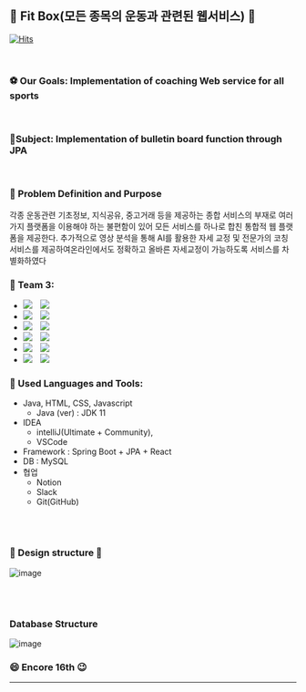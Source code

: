 ## 👋 Fit Box(모든 종목의 운동과 관련된 웹서비스) 👋

[![Hits](https://hits.seeyoufarm.com/api/count/incr/badge.svg?url=https%3A%2F%2Fgithub.com%2FEncore-FinalProject-Team3%2FFinalProject&count_bg=%2379C83D&title_bg=%23555555&icon=&icon_color=%23E7E7E7&title=hits&edge_flat=false)](https://hits.seeyoufarm.com)

    
<br />

### :soccer: Our Goals: Implementation of coaching Web service for all sports

<br />


### :microphone:Subject: Implementation of bulletin board function through JPA

<br />

### 🔑 Problem Definition and Purpose
각종 운동관련 기초정보, 지식공유, 중고거래 등을 제공하는 종합 
서비스의 부재로 여러가지 플랫폼을 이용해야 하는 불편함이 있어 모든 
서비스를 하나로 합친 통합적 웹 플랫폼을 제공한다. 추가적으로 영상 
분석을 통해 AI를 활용한 자세 교정 및 전문가의 코칭 서비스를 
제공하여온라인에서도 정확하고 올바른 자세교정이 가능하도록 서비스를 
차별화하였다

### :two_men_holding_hands: Team 3: 

* <img 
          src="https://img.shields.io/badge/Yaryung-BE,DBA-green"/>
          <a href="https://www.instagram.com/difud1106/?hl=ko">
    <img 
        src="http://img.shields.io/badge/-difud1106-white?style=flat&logo=Instagram&link=https://instagram.com/alpox.dev/"
        style="height : auto; margin-left : 10px; margin-right : 10px;"/>
</a><br />
*  <img 
          src="https://img.shields.io/badge/Yongki-PM, BE ,DB-blue"/>
          <a href="https://www.instagram.com/yongki__cho/?hl=ko">
    <img 
        src="http://img.shields.io/badge/-yongki___cho-white?style=flat&logo=Instagram&link=https://instagram.com/alpox.dev/"
        style="height : auto; margin-left : 10px; margin-right : 10px;"/>
</a><br />
*  <img 
          src="https://img.shields.io/badge/Raehyeon-BE,DB-blue"/>
          <a href="https://www.instagram.com/raehyeon._.a/?hl=ko">
    <img 
        src="http://img.shields.io/badge/-raehyeon._.a-white?style=flat&logo=Instagram&link=https://instagram.com/alpox.dev/"
        style="height : auto; margin-left : 10px; margin-right : 10px;"/>
</a><br />
* <img 
          src="https://img.shields.io/badge/Jaeyeon-FE,DB-blue"/>
          <a href="https://www.instagram.com/choco_jaeny/?hl=ko">
    <img 
        src="http://img.shields.io/badge/-choco_jaeny-white?style=flat&logo=Instagram&link=https://instagram.com/alpox.dev/"
        style="height : auto; margin-left : 10px; margin-right : 10px;"/>
</a><br />
* <img 
          src="https://img.shields.io/badge/Jaekyun-BE,DB-blue"/>
          <a href="https://www.instagram.com/xi_kyun/?hl=ko">
    <img 
        src="http://img.shields.io/badge/-xi_kyun-white?style=flat&logo=Instagram&link=https://instagram.com/alpox.dev/"
        style="height : auto; margin-left : 10px; margin-right : 10px;"/>
</a><br />
* <img 
          src="https://img.shields.io/badge/Yeji-BE,DB-green"/> <a href="https://www.instagram.com/yeji6_5/?hl=ko">
    <img 
        src="http://img.shields.io/badge/-yeji6_5-white?style=flat&logo=Instagram&link=https://instagram.com/alpox.dev/"
        style="height : auto; margin-left : 10px; margin-right : 10px;"/>
</a><br />

### :wrench: Used  Languages and Tools: 
 - Java, HTML, CSS, Javascript
    - Java (ver) : JDK 11
- IDEA 
    - intelliJ(Ultimate + Community),
    - VSCode
- Framework : Spring Boot + JPA + React
- DB : MySQL
- 협업
    - Notion
    - Slack
    - Git(GitHub)


<br />
<br />

### :mag_right: Design structure :nut_and_bolt:
![image](https://user-images.githubusercontent.com/92202707/159971078-d7ff859f-a8e7-42eb-ae4d-3fa21e110b5b.png)

<br />
<br />



### Database Structure

![image](https://user-images.githubusercontent.com/92202707/159972983-34067c09-3c20-452e-9a3c-19848c6f69b2.png)





### :smile: Encore 16th :wink:
-----------------------------

